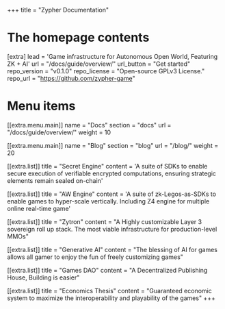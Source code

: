 +++
title = "Zypher Documentation"


# The homepage contents
[extra]
lead = 'Game infrastructure for Autonomous Open World, Featuring ZK + AI'
url = "/docs/guide/overview/"
url_button = "Get started"
repo_version = "v0.1.0"
repo_license = "Open-source GPLv3 License."
repo_url = "https://github.com/zypher-game"

# Menu items
[[extra.menu.main]]
name = "Docs"
section = "docs"
url = "/docs/guide/overview/"
weight = 10

[[extra.menu.main]]
name = "Blog"
section = "blog"
url = "/blog/"
weight = 20

[[extra.list]]
title = "Secret Engine"
content = 'A suite of SDKs to enable secure execution of verifiable encrypted computations, ensuring strategic elements remain sealed on-chain'

[[extra.list]]
title = "AW Engine"
content = 'A suite of zk-Legos-as-SDKs to enable games to hyper-scale vertically. Including Z4 engine for multiple online real-time game'

[[extra.list]]
title = "Zytron"
content = "A Highly customizable Layer 3 sovereign roll up stack. The most viable infrastructure for production-level MMOs"

[[extra.list]]
title = "Generative AI"
content = "The blessing of AI for games allows all gamer to enjoy the fun of freely customizing games"

[[extra.list]]
title = "Games DAO"
content = "A Decentralized Publishing House, Building is easier"

[[extra.list]]
title = "Economics Thesis"
content = "Guaranteed economic system to maximize the interoperability and playability of the games"
+++
